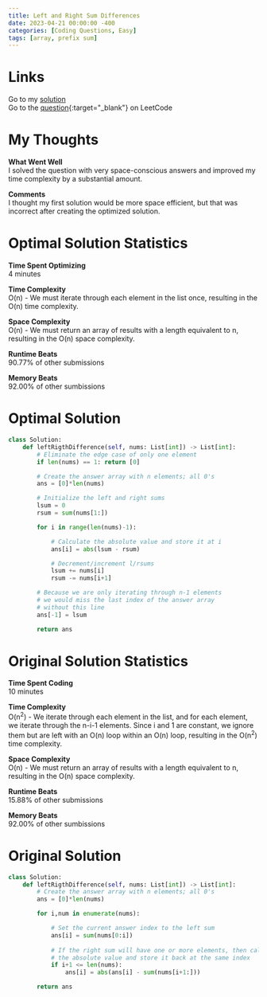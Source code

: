 ```yaml
---
title: Left and Right Sum Differences
date: 2023-04-21 00:00:00 -400
categories: [Coding Questions, Easy]
tags: [array, prefix sum]
---
```


# Links  

Go to my [solution](#optimal-solution)  
Go to the [question](https://leetcode.com/problems/left-and-right-sum-differences/){:target="_blank"} on LeetCode  

# My Thoughts  

**What Went Well**  
I solved the question with very space-conscious answers and improved my time complexity by a substantial amount.

**Comments**  
I thought my first solution would be more space efficient, but that was incorrect after creating the optimized solution.

# Optimal Solution Statistics  

**Time Spent Optimizing**  
4 minutes

**Time Complexity**  
O(n) - We must iterate through each element in the list once, resulting in the O(n) time complexity.

**Space Complexity**  
O(n) - We must return an array of results with a length equivalent to n, resulting in the O(n) space complexity.

**Runtime Beats**  
90.77% of other submissions  

**Memory Beats**  
92.00% of other sumbissions  

# Optimal Solution  

```python
class Solution:
    def leftRigthDifference(self, nums: List[int]) -> List[int]:
        # Eliminate the edge case of only one element
        if len(nums) == 1: return [0]

        # Create the answer array with n elements; all 0's
        ans = [0]*len(nums)

        # Initialize the left and right sums
        lsum = 0
        rsum = sum(nums[1:])

        for i in range(len(nums)-1):

            # Calculate the absolute value and store it at i
            ans[i] = abs(lsum - rsum)

            # Decrement/increment l/rsums
            lsum += nums[i]
            rsum -= nums[i+1]

        # Because we are only iterating through n-1 elements
        # we would miss the last index of the answer array
        # without this line
        ans[-1] = lsum

        return ans
```

# Original Solution Statistics  

**Time Spent Coding**  
10 minutes

**Time Complexity**  
O(n<sup>2</sup>) - We iterate through each element in the list, and for each element, we iterate through the n-i-1 elements.
Since i and 1 are constant, we ignore them but are left with an O(n) loop within an O(n) loop, resulting in the O(n<sup>2</sup>) time complexity.

**Space Complexity**  
O(n) - We must return an array of results with a length equivalent to n, resulting in the O(n) space complexity.

**Runtime Beats**  
15.88% of other submissions  

**Memory Beats**  
92.00% of other sumbissions  

# Original Solution  

```python
class Solution:
    def leftRigthDifference(self, nums: List[int]) -> List[int]:
        # Create the answer array with n elements; all 0's
        ans = [0]*len(nums)

        for i,num in enumerate(nums):

            # Set the current answer index to the left sum
            ans[i] = sum(nums[0:i])
            
            # If the right sum will have one or more elements, then calculate
            # the absolute value and store it back at the same index
            if i+1 <= len(nums):
                ans[i] = abs(ans[i] - sum(nums[i+1:]))

        return ans
```
